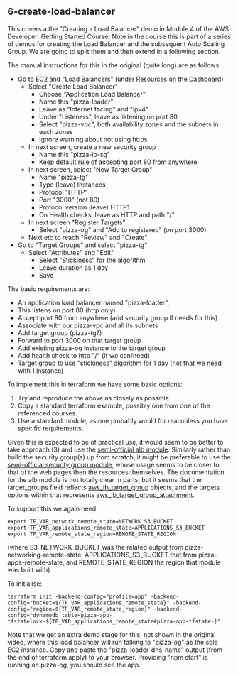 
## 6-create-load-balancer

This covers a the "Creating a Load Balancer" demo in Module 4 of the AWS Developer:
Getting Started Course. Note in the course this is part of a series of demos for
creating the Load Balancer and the subsequent Auto Scaling Group. We are going
to split them and then extend in a following section.

The manual instructions for this in the original (quite long) are as follows
- Go to EC2 and "Load Balancers" (under Resources on the Dashboard)
    - Select "Create Load Balancer"
	    - Choose "Application Load Balancer"
	    - Name this "pizza-loader"
		- Leave as "Internet facing" and "ipv4"
		- Under "Listeners", leave as listening on port 80
		- Select "pizza-vpc", both availability zones and the subnets in each zones
		- Ignore warning about not using https
	- In next screen, create a new security group
	    - Name this "pizza-lb-sg"
		- Keep default rule of accepting port 80 from anywhere
	- In next screen, select "New Target Group"
	    - Name "pizza-tg"
		- Type (leave) Instances
		- Protocol "HTTP"
		- Port "3000" (not 80)
		- Protocol version (leave) HTTP1
		- On Health checks, leave as HTTP and path "/"
	- In next screen "Register Targets"
		- Select "pizza-og" and "Add to registered" (on port 3000)
	- Next etc to reach "Review" and "Create"
- Go to "Target Groups" and select "pizza-tg"
    - Select "Attributes" and "Edit"
	    - Select "Stickiness" for the algorithm.
		- Leave duration as 1 day
		- Save

The basic requirements are:
- An application load balancer named "pizza-loader", 
- This listens on port 80 (http only)
- Accept port 80 from anywhere (add security group if needs for this)
- Associate with our pizza-vpc and all its subnets
- Add target group (pizza-tg?)
- Forward to port 3000 on that target group
- Add existing pizza-og instance to the target group
- Add health check to http "/" (if we can/need)
- Target group to use "stickiness" algorithm for 1 day (not that we need with 1 instance)

To implement this in terraform we have some basic options:
1. Try and reproduce the above as closely as possible
2. Copy a standard terraform example, possibly one from one of the referenced courses.
3. Use a standard module, as one probably would for real unless you have specific requirements.

Given this is expected to be of practical use, it would seem to be better to take approach (3)
and use the [semi-official alb module](https://registry.terraform.io/modules/terraform-aws-modules/alb/aws/latest).
Similarly rather than build the security group(s) up from scratch, it might be preferable to use
the [semi-official security group module](https://registry.terraform.io/modules/terraform-aws-modules/security-group/aws/latest),
whose usage seems to be closer to that of the web pages then the resources themselves.
The documentation for the alb module is not totally clear in parts, but it seems that
the target_groups field reflects [aws_lb_target_group](https://registry.terraform.io/providers/hashicorp/aws/latest/docs/resources/lb_target_group)
objects, and the targets options within that represents [aws_lb_target_group_attachment](https://registry.terraform.io/providers/hashicorp/aws/latest/docs/resources/lb_target_group_attachment).

To support this we again need:

    export TF_VAR_network_remote_state=NETWORK_S3_BUCKET
	export TF_VAR_applications_remote_state=APPLICATIONS_S3_BUCKET
	export TF_VAR_remote_state_region=REMOTE_STATE_REGION

(where S3_NETWORK_BUCKET was the related output from pizza-networking-remote-state,
APPLICATIONS_S3_BUCKET that from pizza-apps-remote-state, and REMOTE_STATE_REGION
the region that module was built with)

To initialise:

    terraform init -backend-config="profile=app" -backend-config="bucket=${TF_VAR_applications_remote_state}" -backend-config="region=${TF_VAR_remote_state_region}" -backend-config="dynamodb_table=pizza-app-tfstatelock-${TF_VAR_applications_remote_state#pizza-app-tfstate-}"

Note that we get an extra demo stage for this, not shown in the original video, where
this load balancer will run talking to "pizza-og" as the sole EC2 instance. Copy and
paste the "pizza-loader-dns-name" output (from the end of terraform apply) to your
browser. Providing "npm start" is running on pizza-og, you should see the app.
